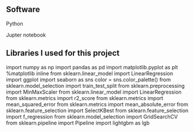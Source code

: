 ## Software
Python 

Jupter notebook

## Libraries I used for this project
import numpy as np
import pandas as pd
import matplotlib.pyplot as plt
%matplotlib inline
from sklearn.linear_model import LinearRegression
import ggplot
import seaborn as sns
color = sns.color_palette()
from sklearn.model_selection import train_test_split
from sklearn.preprocessing import MinMaxScaler
from sklearn.linear_model import LinearRegression
from sklearn.metrics import r2_score
from sklearn.metrics import mean_squared_error
from sklearn.metrics import mean_absolute_error
from sklearn.feature_selection import SelectKBest
from sklearn.feature_selection import f_regression
from sklearn.model_selection import GridSearchCV
from sklearn.pipeline import Pipeline
import lightgbm as lgb
